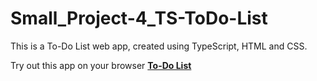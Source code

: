 # Small_Project-4_TS-ToDo-List
This is a To-Do List web app, created using TypeScript, HTML and CSS.

Try out this app on your browser [**To-Do List**](https://zhukaijun0629.github.io/Small_Project-4_TS-ToDo-List/)
